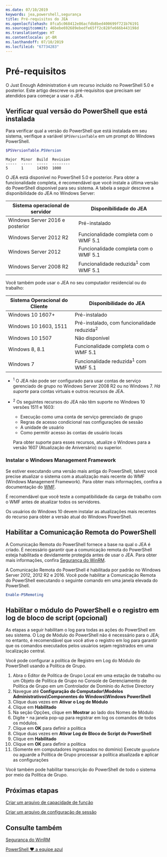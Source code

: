 ```yaml
---
ms.date: 07/10/2019
keywords: jea,powershell,segurança
title: Pré-requisitos do JEA
ms.openlocfilehash: 8fca5c068412e86acfdb8bed400699f721b76191
ms.sourcegitcommit: 46bebe692689ebedfe65ff2c828fe666b443198d
ms.translationtype: HT
ms.contentlocale: pt-BR
ms.lasthandoff: 07/10/2019
ms.locfileid: "67734283"
---
```

# <a name="prerequisites"></a>Pré-requisitos

O Just Enough Administration é um recurso incluído no PowerShell 5.0 e posterior. Este artigo descreve os pré-requisitos que precisam ser atendidos para começar a usar o JEA.


## <a name="check-which-version-of-powershell-is-installed"></a>Verificar qual versão do PowerShell que está instalada

Para verificar qual a versão do PowerShell que está instalada em seu sistema, verifique a variável `$PSVersionTable` em um prompt do Windows PowerShell.

```powershell
$PSVersionTable.PSVersion
```

```Output
Major  Minor  Build  Revision
-----  -----  -----  --------
5      1      14393  1000
```

O JEA está disponível no PowerShell 5.0 e posterior. Para obter a funcionalidade completa, é recomendável que você instale a última versão do PowerShell disponível para seu sistema. A tabela a seguir descreve a disponibilidade do JEA no Windows Server:

| Sistema operacional de servidor |                Disponibilidade do JEA                |
| ----------------------- | ---------------------------------------------- |
| Windows Server 2016 e posterior    | Pré-instalado                                   |
| Windows Server 2012 R2  | Funcionalidade completa com o WMF 5.1                |
| Windows Server 2012     | Funcionalidade completa com o WMF 5.1                |
| Windows Server 2008 R2  | Funcionalidade reduzida<sup>1</sup> com WMF 5.1 |

Você também pode usar o JEA no seu computador residencial ou do trabalho:

| Sistema Operacional do Cliente |                   Disponibilidade do JEA                   |
| ----------------------- | ---------------------------------------------------- |
| Windows 10 1607+        | Pré-instalado                                         |
| Windows 10 1603, 1511   | Pré-instalado, com funcionalidade reduzida<sup>2</sup> |
| Windows 10 1507         | Não disponível                                        |
| Windows 8, 8.1          | Funcionalidade completa com o WMF 5.1                      |
| Windows 7               | Funcionalidade reduzida<sup>1</sup> com WMF 5.1       |

- <sup>1</sup> O JEA não pode ser configurado para usar contas de serviço gerenciado de grupo no Windows Server 2008 R2 ou no Windows 7. *Há suporte* para contas virtuais e outros recursos de JEA.

- <sup>2</sup> Os seguintes recursos do JEA não têm suporte no Windows 10 versões 1511 e 1603:

  - Execução como uma conta de serviço gerenciado de grupo
  - Regras de acesso condicional nas configurações de sessão
  - A unidade de usuário
  - Como permitir acesso às contas de usuário locais

  Para obter suporte para esses recursos, atualize o Windows para a versão 1607 (Atualização de Aniversário) ou superior.

### <a name="install-windows-management-framework"></a>Instalar o Windows Management Framework

Se estiver executando uma versão mais antiga do PowerShell, talvez você precise atualizar o sistema com a atualização mais recente do WMF (Windows Management Framework). Para obter mais informações, confira a documentação do [WMF](/powershell/wmf/overview).

É recomendável que você teste a compatibilidade da carga de trabalho com o WMF antes de atualizar todos os servidores.

Os usuários do Windows 10 devem instalar as atualizações mais recentes do recurso para obter a versão atual do Windows PowerShell.

## <a name="enable-powershell-remoting"></a>Habilitar a Comunicação Remota do PowerShell

A Comunicação Remota do PowerShell fornece a base na qual o JEA é criado. É necessário garantir que a comunicação remota do PowerShell esteja habilitada e devidamente protegida antes de usar o JEA. Para obter mais informações, confira [Segurança do WinRM](/powershell/scripting/learn/remoting/winrmsecurity).

A Comunicação Remota do PowerShell é habilitada por padrão no Windows Server 2012, 2012 R2 e 2016. Você pode habilitar a Comunicação Remota do PowerShell executando o seguinte comando em uma janela elevada do PowerShell.

```powershell
Enable-PSRemoting
```

## <a name="enable-powershell-module-and-script-block-logging-optional"></a>Habilitar o módulo do PowerShell e o registro em log de bloco de script (opcional)

As etapas a seguir habilitam o log para todas as ações do PowerShell em seu sistema. O Log de Módulo do PowerShell não é necessário para o JEA; no entanto, é recomendável que você ative o registro em log para garantir que os comandos executados pelos usuários sejam registrados em uma localização central.

Você pode configurar a política de Registro em Log do Módulo do PowerShell usando a Política de Grupo.

1. Abra o Editor de Política de Grupo Local em uma estação de trabalho ou um Objeto de Política de Grupo no Console de Gerenciamento de Política de Grupo em um Controlador de Domínio do Active Directory
2. Navegue até **Configuração do Computador\\Modelos Administrativos\\Componentes do Windows\\Windows PowerShell**
3. Clique duas vezes em **Ativar o Log de Módulo**
4. Clique em **Habilitado**
5. Na seção Opções, clique em **Mostrar** ao lado dos Nomes de Módulo
6. Digite `*` na janela pop-up para registrar em log os comandos de todos os módulos.
7. Clique em **OK** para definir a política
8. Clique duas vezes em **Ativar Log de Bloco de Script do PowerShell**
9. Clique em **Habilitado**
10. Clique em **OK** para definir a política
11. (Somente em computadores ingressados no domínio) Execute `gpupdate` ou aguarde a Política de Grupo processar a política atualizada e aplicar as configurações

Você também pode habilitar transcrição do PowerShell de todo o sistema por meio da Política de Grupo.

## <a name="next-steps"></a>Próximas etapas

[Criar um arquivo de capacidade de função](role-capabilities.md)

[Criar um arquivo de configuração de sessão](session-configurations.md)

## <a name="see-also"></a>Consulte também

[Segurança do WinRM](/powershell/scripting/learn/remoting/winrmsecurity)

[PowerShell ♥ a equipe azul](https://devblogs.microsoft.com/powershell/powershell-the-blue-team/)

